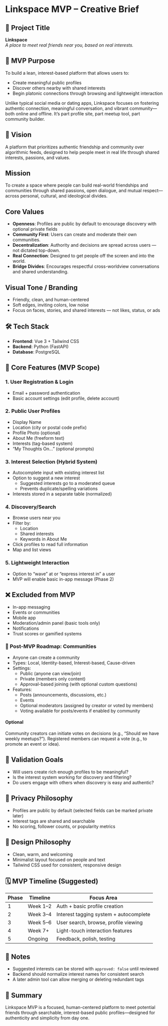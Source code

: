 # Linkspace MVP – Creative Brief

## 🎯 Project Title

**Linkspace**  
_A place to meet real friends near you, based on real interests._

## 📌 MVP Purpose

To build a lean, interest-based platform that allows users to:

- Create meaningful public profiles
- Discover others nearby with shared interests
- Begin platonic connections through browsing and lightweight interaction

Unlike typical social media or dating apps, Linkspace focuses on fostering authentic connection, meaningful conversation, and vibrant community—both online and offline. It’s part profile site, part meetup tool, part community builder.

## 🧭 Vision

A platform that prioritizes authentic friendship and community over algorithmic feeds, designed to help people meet in real life through shared interests, passions, and values.

## Mission

To create a space where people can build real-world friendships and communities through shared passions, open dialogue, and mutual respect—across personal, cultural, and ideological divides.

## Core Values

- **Openness**: Profiles are public by default to encourage discovery with optional private fields
- **Community First**: Users can create and moderate their own communities.
- **Decentralization**: Authority and decisions are spread across users — not dictated top-down.
- **Real Connection**: Designed to get people off the screen and into the world.
- **Bridge Divides**: Encourages respectful cross-worldview conversations and shared understanding.

## Visual Tone / Branding

- Friendly, clean, and human-centered
- Soft edges, inviting colors, low noise
- Focus on faces, stories, and shared interests — not likes, status, or ads

## 🛠️ Tech Stack

- **Frontend**: Vue 3 + Tailwind CSS
- **Backend**: Python (FastAPI)
- **Database**: PostgreSQL

## 🧱 Core Features (MVP Scope)

### 1. User Registration & Login

- Email + password authentication
- Basic account settings (edit profile, delete account)

### 2. Public User Profiles

- Display Name
- Location (city or postal code prefix)
- Profile Photo (optional)
- About Me (freeform text)
- Interests (tag-based system)
- “My Thoughts On...” (optional prompts)

### 3. Interest Selection (Hybrid System)

- Autocomplete input with existing interest list
- Option to suggest a new interest
  - Suggested interests go to a moderated queue
  - Prevents duplicate/spelling variations
- Interests stored in a separate table (normalized)

### 4. Discovery/Search

- Browse users near you
- Filter by:
  - Location
  - Shared interests
  - Keywords in About Me
- Click profiles to read full information
- Map and list views

### 5. Lightweight Interaction

- Option to “wave” at or “express interest in” a user
- MVP will enable basic in-app message (Phase 2)

## ❌ Excluded from MVP

- In-app messaging
- Events or communities
- Mobile app
- Moderation/admin panel (basic tools only)
- Notifications
- Trust scores or gamified systems

### 🧭 Post-MVP Roadmap: Communities

- Anyone can create a community
- Types: Local, Identity-based, Interest-based, Cause-driven
- Settings:
  - Public (anyone can view/join)
  - Private (members only content)
  - Approval-based joining (with optional custom questions)
- Features:
  - Posts (announcements, discussions, etc.)
  - Events
  - Optional moderators (assigned by creator or voted by members)
  - Voting available for posts/events if enabled by community

#### Optional

Community creators can initiate votes on decisions (e.g., “Should we have weekly meetups?”).
Registered members can request a vote (e.g., to promote an event or idea).

## 🧪 Validation Goals

- Will users create rich enough profiles to be meaningful?
- Is the interest system working for discovery and filtering?
- Do users engage with others when discovery is easy and authentic?

## 🔐 Privacy Philosophy

- Profiles are public by default (selected fields can be marked private later)
- Interest tags are shared and searchable
- No scoring, follower counts, or popularity metrics

## 🎨 Design Philosophy

- Clean, warm, and welcoming
- Minimalist layout focused on people and text
- Tailwind CSS used for consistent, responsive design

## 🗓️ MVP Timeline (Suggested)

| Phase | Timeline | Focus Area                             |
| ----- | -------- | -------------------------------------- |
| 1     | Week 1–2 | Auth + basic profile creation          |
| 2     | Week 3–4 | Interest tagging system + autocomplete |
| 3     | Week 5–6 | User search, browse, profile viewing   |
| 4     | Week 7+  | Light-touch interaction features       |
| 5     | Ongoing  | Feedback, polish, testing              |

## 📎 Notes

- Suggested interests can be stored with `approved: false` until reviewed
- Backend should normalize interest names for consistent search
- A later admin tool can allow merging or deleting redundant tags

## 💬 Summary

Linkspace MVP is a focused, human-centered platform to meet potential friends through searchable, interest-based public profiles—designed for authenticity and simplicity from day one.
